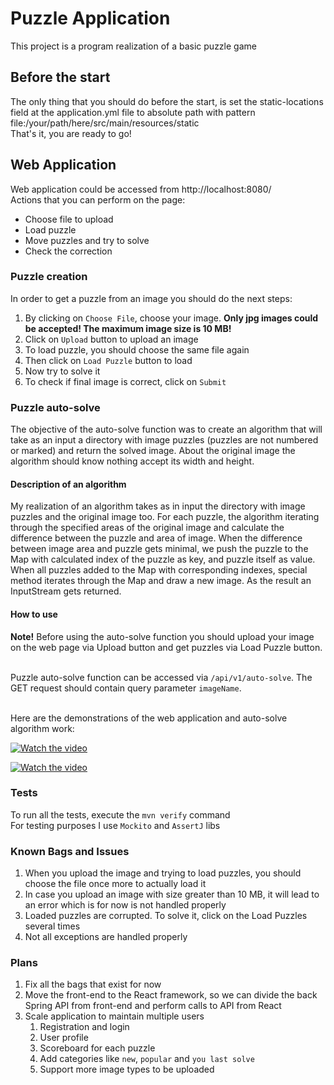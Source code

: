 # Puzzle Application
This project is a program realization of a basic puzzle game

## Before the start
The only thing that you should do before the start, is set the static-locations field at the application.yml file to absolute path with pattern file:/your/path/here/src/main/resources/static
</br>That's it, you are ready to go!

## Web Application
Web application could be accessed from http://localhost:8080/
</br>Actions that you can perform on the page:
- Choose file to upload
- Load puzzle
- Move puzzles and try to solve
- Check the correction

### Puzzle creation
In order to get a puzzle from an image you should do the next steps:
1. By clicking on `Choose File`, choose your image. **Only jpg images could be accepted! The maximum image size is 10 MB!**
2. Click on `Upload` button to upload an image
3. To load puzzle, you should choose the same file again
4. Then click on `Load Puzzle` button to load
5. Now try to solve it
6. To check if final image is correct, click on `Submit`

### Puzzle auto-solve
The objective of the auto-solve function was to create an algorithm that will take as an input
a directory with image puzzles (puzzles are not numbered or marked) and return the solved image.
About the original image the algorithm should know nothing accept its width and height.

#### Description of an algorithm
My realization of an algorithm takes as in input the directory with image puzzles and the original
image too. For each puzzle, the algorithm iterating through the specified areas of the original
image and calculate the difference between the puzzle and area of image. When the difference between
image area and puzzle gets minimal, we push the puzzle to the Map with calculated index of the puzzle
as key, and puzzle itself as value. When all puzzles added to the Map with corresponding indexes, special
method iterates through the Map and draw a new image. As the result an InputStream gets returned.

#### How to use
**Note!** Before using the auto-solve function you should upload your image on the web page via Upload button and get puzzles via Load Puzzle button.

</br>Puzzle auto-solve function can be accessed via `/api/v1/auto-solve`. The GET request should contain query parameter `imageName`.

</br>Here are the demonstrations of the web application and auto-solve algorithm work:

[![Watch the video](https://i.imgur.com/o3hrpZ2.png)](https://youtu.be/u7f6kud-jw0)

[![Watch the video](https://i.imgur.com/Z3keIS5.png)](https://www.youtube.com/watch?v=Tah_eFB5Mpc)

### Tests
To run all the tests, execute the `mvn verify` command
</br>For testing purposes I use `Mockito` and `AssertJ` libs

### Known Bags and Issues
1. When you upload the image and trying to load puzzles, you should choose the file once more to actually load it
2. In case you upload an image with size greater than 10 MB, it will lead to an error which is for now is not handled properly
3. Loaded puzzles are corrupted. To solve it,  click on the Load Puzzles several times
4. Not all exceptions are handled properly

### Plans
1. Fix all the bags that exist for now
2. Move the front-end to the React framework, so we can divide the back Spring API
from front-end and perform calls to API from React
3. Scale application to maintain multiple users
   1. Registration and login
   2. User profile
   3. Scoreboard for each puzzle
   4. Add categories like `new`, `popular` and `you last solve`
   5. Support more image types to be uploaded